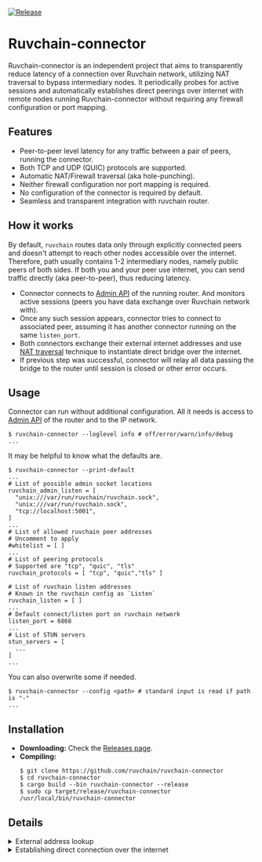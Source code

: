 
[![Release](https://github.com/ruvcoindev/ruvchain-connector/actions/workflows/release.yml/badge.svg)](https://github.com/ruvcoindev/ruvchain-connector/actions/workflows/release.yml)

# Ruvchain-connector

Ruvchain-connector is an independent project that aims to transparently reduce latency of a connection over Ruvchain network, utilizing NAT traversal to bypass intermediary nodes. It periodically probes for active sessions and automatically establishes direct peerings over internet with remote nodes running Ruvchain-connector without requiring any firewall configuration or port mapping.

## Features

* Peer-to-peer level latency for any traffic between a pair of peers, running the connector.
* Both TCP and UDP (QUIC) protocols are supported.
* Automatic NAT/Firewall traversal (aka hole-punching).
* Neither firewall configuration nor port mapping is required.
* No configuration of the connector is required by default.
* Seamless and transparent integration with ruvchain router.

## How it works

By default, `ruvchain` routes data only through explicitly connected peers and doesn't attempt to reach other nodes accessible over the internet. Therefore, path usually contains 1-2 intermediary nodes, namely public peers of both sides. If both you and your peer use internet, you can send traffic directly (aka peer-to-peer), thus reducing latency.

* Connector connects to [Admin API] of the running router. And monitors active sessions (peers you have data exchange over Ruvchain network with).
* Once any such session appears, connector tries to connect to associated peer, assuming it has another connector running on the same `listen_port`.
* Both connectors exchange their external internet addresses and use [NAT traversal] technique to instantiate direct bridge over the internet.
* If previous step was successful, connector will relay all data passing the bridge to the router until session is closed or other error occurs.

[STUN]: https://en.wikipedia.org/wiki/STUN
[Admin API]: https://ruvcha.in/admin.html
[NAT traversal]: https://en.wikipedia.org/wiki/NAT_traversal

## Usage

Connector can run without additional configuration. All it needs is access to [Admin API] of the router and to the IP network.

```shell
$ ruvchain-connector --loglevel info # off/error/warn/info/debug
...
```

It may be helpful to know what the defaults are.

```shell
$ ruvchain-connector --print-default
...
# List of possible admin socket locations
ruvchain_admin_listen = [
  "unix:///var/run/ruvchain/ruvchain.sock",
  "unix:///var/run/ruvchain.sock",
  "tcp://localhost:5001",
]
...
# List of allowed ruvchain peer addresses
# Uncomment to apply
#whitelist = [ ]
...
# List of peering protocols
# Supported are "tcp", "quic", "tls"
ruvchain_protocols = [ "tcp", "quic","tls" ]

# List of ruvchain listen addresses
# Known in the ruvchain config as `Listen`
ruvchain_listen = [ ]
...
# Default connect/listen port on ruvchain network
listen_port = 6868
...
# List of STUN servers
stun_servers = [
  ...
]
...
```

You can also overwrite some if needed.

```shell
$ ruvchain-connector --config <path> # standard input is read if path is "-"
...
```

## Installation

- **Downloading:** Check the [Releases page](https://github.com/ruvcoindev/ruvchain-connector/releases).
- **Compiling:**
  ```shell
  $ git clone https://github.com/ruvchain/ruvchain-connector
  $ cd ruvchain-connector
  $ cargo build --bin ruvchain-connector --release
  $ sudo cp target/release/ruvchain-connector /usr/local/bin/ruvchain-connector
  ```

## Details

<details>
<summary>External address lookup</summary>

In order to know what address to use with [NAT traversal], connector must know self external internet address and port. This task is performed using [STUN] protocol with TCP extension, hence not every [STUN] server is supported. [STUN] standard is quite broad, but connector utilities only address lookup feature.

You can check compatibility using `stun-test` binary from this repository.

```shell
$ cargo build --bin stun-test --release
$ # ./target/release/stun-test
```

`stun-test` takes network protocol and [STUN] server(s) as argument and outputs resolved address.

```shell
$ stun-test --tcp --print-servers stunserver.stunprotocol.org:3478
stunserver.stunprotocol.org:3478 244.13.30.107:28674
```

You can also take servers from hardcoded defaults or your configuration.

```shell
$ stun-test --tcp --default
244.13.30.107:28674
...
```

If `stun-test` fails to connect to any server it will print error and exit with code `1`.
```shell
$ stun-test --tcp stunserver.stunprotocol.org:3478 127.0.0.1:3478
244.13.30.107:28674
ERROR While resolving {server=127.0.0.1:3478}: Failed to connect: Connection refused
```

It also checks whether all servers return same address. You can skip this check by passing `--no-check` argument.

```shell
$ stun-test --tcp stunserver.stunprotocol.org:3478 false.resolver
244.13.30.107:28674
ERROR While resolving {server=false.resolver}: {received=0.0.0.0:0}: Previously resolved addresses do not match
```

</details>

<details>
<summary>Establishing direct connection over the internet</summary>

NAT traversal procedure is described in [this paper](https://bford.info/pub/net/p2pnat), here is a short summary:

- Create and bind listen and connection sockets to the same port (using `SO_REUSEADDR` and `SO_REUSEPORT` flags).
- Lookup self external address and port.
- Exchange external addresses with the peer.
- Try to connect to the peer and listen for connection simultaneously.

</details>
